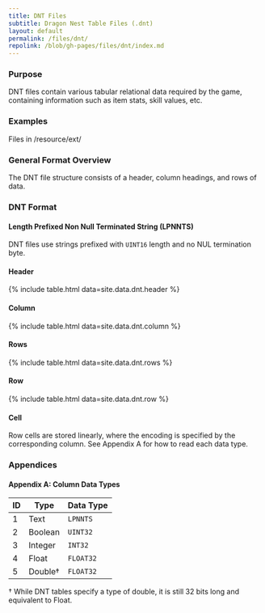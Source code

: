```yaml
---
title: DNT Files
subtitle: Dragon Nest Table Files (.dnt)
layout: default
permalink: /files/dnt/
repolink: /blob/gh-pages/files/dnt/index.md
---
```


### Purpose
DNT files contain various tabular relational data required by the game, containing information such as item stats, skill values, etc. 

### Examples
Files in /resource/ext/

### General Format Overview
The DNT file structure consists of a header, column headings, and rows of data.

### DNT Format

#### Length Prefixed Non Null Terminated String (LPNNTS)
DNT files use strings prefixed with `UINT16` length and no NUL termination byte.

#### Header
{% include table.html data=site.data.dnt.header %}

#### Column
{% include table.html data=site.data.dnt.column %}

#### Rows
{% include table.html data=site.data.dnt.rows %}

#### Row
{% include table.html data=site.data.dnt.row %}

#### Cell
Row cells are stored linearly, where the encoding is specified by the corresponding column. See Appendix A for how to read each data type.

### Appendices

#### Appendix A: Column Data Types
<table class="table">
    <thead>
    <tr>
        <th>ID</th>
        <th>Type</th>
        <th>Data Type</th>
    </tr>
    </thead>
    <tbody>
    <tr>
        <td>1</td>
        <td>Text</td>
        <td><code>LPNNTS</code></td>
    </tr>
    <tr>
        <td>2</td>
        <td>Boolean</td>
        <td><code>UINT32</code></td>
    </tr>
    <tr>
        <td>3</td>
        <td>Integer</td>
        <td><code>INT32</code></td>
    </tr>
    <tr>
        <td>4</td>
        <td>Float</td>
        <td><code>FLOAT32</code></td>
    </tr>
    <tr>
        <td>5</td>
        <td>Double&dagger;</td>
        <td><code>FLOAT32</code></td>
    </tr>
    </tbody>
</table>

&dagger; While DNT tables specify a type of double, it is still 32 bits long and equivalent to Float.
